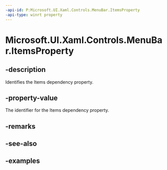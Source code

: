 ```yaml
---
-api-id: P:Microsoft.UI.Xaml.Controls.MenuBar.ItemsProperty
-api-type: winrt property
---
```


<!-- Property syntax.
public DependencyProperty ItemsProperty { get; }
-->

# Microsoft.UI.Xaml.Controls.MenuBar.ItemsProperty

## -description

Identifies the Items dependency property.

## -property-value

The identifier for the Items dependency property.

## -remarks

## -see-also

## -examples

